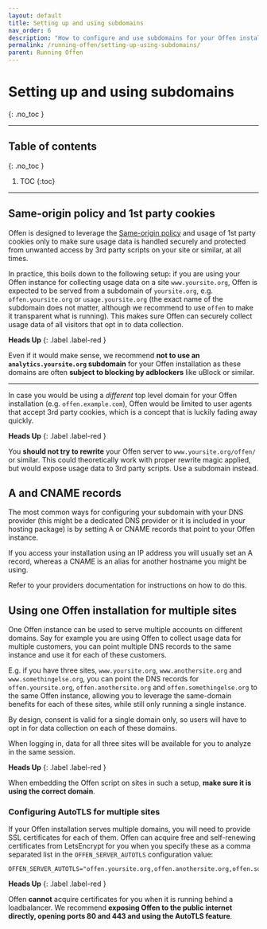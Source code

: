```yaml
---
layout: default
title: Setting up and using subdomains
nav_order: 6
description: "How to configure and use subdomains for your Offen installation"
permalink: /running-offen/setting-up-using-subdomains/
parent: Running Offen
---
```


<!--
Copyright 2020 - Offen Authors <hioffen@posteo.de>
SPDX-License-Identifier: Apache-2.0
-->

# Setting up and using subdomains
{: .no_toc }

---

## Table of contents
{: .no_toc }

1. TOC
{:toc}

---

## Same-origin policy and 1st party cookies

Offen is designed to leverage the [Same-origin policy][sop] and usage of 1st party cookies only to make sure usage data is handled securely and protected from unwanted access by 3rd party scripts on your site or similar, at all times.

In practice, this boils down to the following setup: if you are using your Offen instance for collecting usage data on a site `www.yoursite.org`, Offen is expected to be served from a subdomain of `yoursite.org`, e.g. `offen.yoursite.org` or `usage.yoursite.org` (the exact name of the subdomain does not matter, although we recommend to use `offen` to make it transparent what is running). This makes sure Offen can securely collect usage data of all visitors that opt in to data collection.

__Heads Up__
{: .label .label-red }

Even if it would make sense, we recommend **not to use an `analytics.yoursite.org` subdomain** for your Offen installation as these domains are often **subject to blocking by adblockers** like uBlock or similar.

---

In case you would be using a _different_ top level domain for your Offen installation (e.g. `offen.example.com`), Offen would be limited to user agents that accept 3rd party cookies, which is a concept that is luckily fading away quickly.

__Heads Up__
{: .label .label-red }

You __should not try to rewrite__ your Offen server to `www.yoursite.org/offen/` or similar. This could theoretically work with proper rewrite magic applied, but would expose usage data to 3rd party scripts. Use a subdomain instead.

[sop]: https://developer.mozilla.org/en-US/docs/Web/Security/Same-origin_policy

## A and CNAME records

The most common ways for configuring your subdomain with your DNS provider (this might be a dedicated DNS provider or it is included in your hosting package) is by setting A or CNAME records that point to your Offen instance.

If you access your installation using an IP address you will usually set an A record, whereas a CNAME is an alias for another hostname you might be using.

Refer to your providers documentation for instructions on how to do this.

## Using one Offen installation for multiple sites

One Offen instance can be used to serve multiple accounts on different domains. Say for example you are using Offen to collect usage data for multiple customers, you can point multiple DNS records to the same instance and use it for each of these customers.

E.g. if you have three sites, `www.yoursite.org`, `www.anothersite.org` and `www.somethingelse.org`, you can point the DNS records for `offen.yoursite.org`, `offen.anothersite.org` and `offen.somethingelse.org` to the same Offen instance, allowing you to leverage the same-domain benefits for each of these sites, while still only running a single instance.

By design, consent is valid for a single domain only, so users will have to opt in for data collection on each of these domains.

When logging in, data  for all three sites will be available for you to analyze in the same session.

__Heads Up__
{: .label .label-red }

When embedding the Offen script on sites in such a setup, __make sure it is using the correct domain__.

### Configuring AutoTLS for multiple sites

If your Offen installation serves multiple domains, you will need to provide SSL certificates for each of them. Offen can acquire free and self-renewing certificates from LetsEncrypt for you when you specify these as a comma separated list in the `OFFEN_SERVER_AUTOTLS` configuration value:

```
OFFEN_SERVER_AUTOTLS="offen.yoursite.org,offen.anothersite.org,offen.somethingelse.org"
```

__Heads Up__
{: .label .label-red }

Offen __cannot__ acquire certificates for you when it is running behind a loadbalancer. We recommend __exposing Offen to the public internet directly, opening ports 80 and 443 and using the AutoTLS feature__.

